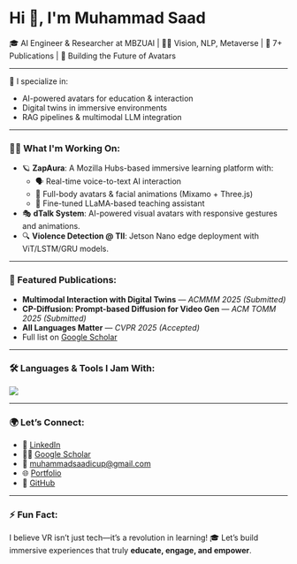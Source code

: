 # Hi 👋, I'm Muhammad Saad

🎓 AI Engineer & Researcher at MBZUAI | 👨‍🔬 Vision, NLP, Metaverse | 🔬 7+ Publications | 🚀 Building the Future of Avatars

---

🧠 I specialize in:
- AI-powered avatars for education & interaction
- Digital twins in immersive environments
- RAG pipelines & multimodal LLM integration

---

### 👨‍💻 What I'm Working On:
- 🪐 **ZapAura**: A Mozilla Hubs-based immersive learning platform with:
  - 🗣️ Real-time voice-to-text AI interaction
  - 🧍 Full-body avatars & facial animations (Mixamo + Three.js)
  - 🤖 Fine-tuned LLaMA-based teaching assistant
- 🎭 **dTalk System**: AI-powered visual avatars with responsive gestures and animations.
- 🔍 **Violence Detection @ TII**: Jetson Nano edge deployment with ViT/LSTM/GRU models.

---

### 📌 Featured Publications:
- **Multimodal Interaction with Digital Twins** — *ACMMM 2025 (Submitted)*
- **CP-Diffusion: Prompt-based Diffusion for Video Gen** — *ACM TOMM 2025 (Submitted)*
- **All Languages Matter** — *CVPR 2025 (Accepted)*
- Full list on [Google Scholar](https://scholar.google.com/citations?user=egchmHYAAAAJ&hl=en)

---

### 🛠️ Languages & Tools I Jam With:
<p align="left">
  <img src="https://skillicons.dev/icons?i=python,cpp,js,html,css,react,docker,git,threejs&theme=dark" />
</p>

---

### 🌍 Let’s Connect:
- 💼 [LinkedIn](https://www.linkedin.com/in/muhammad-saad-b73ba2232/)
- 👨‍🔬 [Google Scholar](https://scholar.google.com/citations?user=egchmHYAAAAJ&hl=en)
- 💌 muhammadsaadicup@gmail.com
- 🌐 [Portfolio](https://muhammadsaadkhankor.github.io/)
- 🔧 [GitHub](https://github.com/muhammadsaadkhankori)

---

### ⚡ Fun Fact:
I believe VR isn’t just tech—it’s a revolution in learning! 🎓 Let’s build immersive experiences that truly **educate, engage, and empower**.
